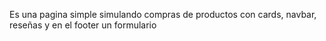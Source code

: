 Es una pagina simple simulando compras de productos con cards, navbar, reseñas y en el footer un formulario